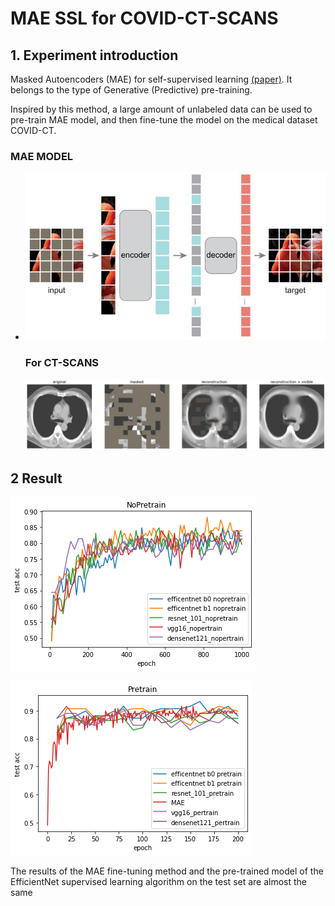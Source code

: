 # MAE SSL for COVID-CT-SCANS
##  1. Experiment introduction

Masked Autoencoders (MAE) for self-supervised learning [(paper)](https://arxiv.org/abs/2111.06377). It belongs to the type of Generative (Predictive) pre-training.

Inspired by this method, a large amount of unlabeled data can be used to pre-train MAE model, and then fine-tune the model on the medical dataset COVID-CT.

### MAE MODEL

- ![model](./images/model.jpg)

  ### For CT-SCANS

  ![ct-1](./images/CT-1.png)



## 2 Result

![nopertrain](./result/nopertrain.png)

![pertrain](./result/pertrain.png)

The results of the MAE fine-tuning method and the pre-trained model of the EfficientNet supervised learning algorithm on the test set are almost the same
